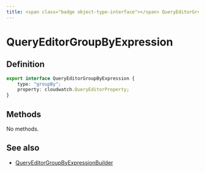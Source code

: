 ```yaml
---
title: <span class="badge object-type-interface"></span> QueryEditorGroupByExpression
---
```

# <span class="badge object-type-interface"></span> QueryEditorGroupByExpression

## Definition

```typescript
export interface QueryEditorGroupByExpression {
	type: "groupBy";
	property: cloudwatch.QueryEditorProperty;
}

```
## Methods

No methods.
## See also

 * <span class="badge builder"></span> [QueryEditorGroupByExpressionBuilder](./builder-QueryEditorGroupByExpressionBuilder.md)

